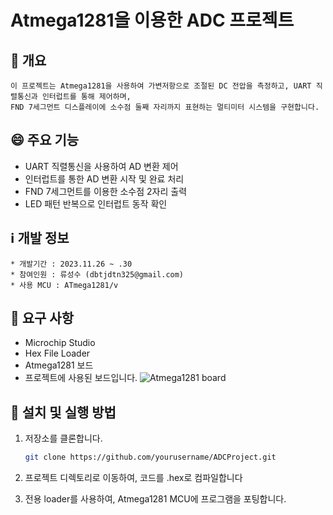 # Atmega1281을 이용한 ADC 프로젝트


## 💪 개요
```
이 프로젝트는 Atmega1281을 사용하여 가변저항으로 조절된 DC 전압을 측정하고, UART 직렬통신과 인터럽트를 통해 제어하며,
FND 7세그먼트 디스플레이에 소수점 둘째 자리까지 표현하는 멀티미터 시스템을 구현합니다.
```

## 😄 주요 기능
- UART 직렬통신을 사용하여 AD 변환 제어
- 인터럽트를 통한 AD 변환 시작 및 완료 처리
- FND 7세그먼트를 이용한 소수점 2자리 출력
- LED 패턴 반복으로 인터럽트 동작 확인

## ℹ️ 개발 정보
```
* 개발기간 : 2023.11.26 ~ .30
* 참여인원 : 류성수 (dbtjdtn325@gmail.com)
* 사용 MCU : ATmega1281/v
```

## 🤔 요구 사항
- Microchip Studio
- Hex File Loader 
- Atmega1281 보드
- 프로젝트에 사용된 보드입니다. 
![Atmega1281 board](https://github.com/supergravityy/Atmega1281_ADC/assets/145382604/fcba559f-214c-4138-b0ba-ebdded9c8981)



## 🙏 설치 및 실행 방법
1. 저장소를 클론합니다.
    ```sh
    git clone https://github.com/yourusername/ADCProject.git
    ```
2. 프로젝트 디렉토리로 이동하여, 코드를 .hex로 컴파일합니다
   
3. 전용 loader를 사용하여, Atmega1281 MCU에 프로그램을 포팅합니다.
